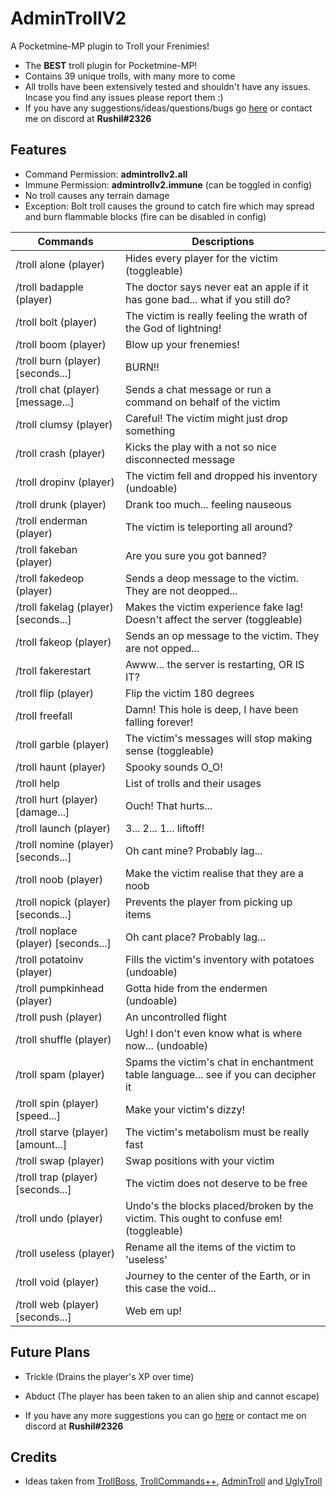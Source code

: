 # AdminTrollV2
A Pocketmine-MP plugin to Troll your Frenimies!

- The **BEST** troll plugin for Pocketmine-MP!
- Contains 39 unique trolls, with many more to come
- All trolls have been extensively tested and shouldn't have any issues. Incase you find any issues please report them :)
- If you have any suggestions/ideas/questions/bugs go [here](https://github.com/Rushil13579/AdminTrollV2/issues) or contact me on discord at **Rushil#2326**

## Features

- Command Permission: **admintrollv2.all**
- Immune Permission: **admintrollv2.immune** (can be toggled in config)
- No troll causes any terrain damage
- Exception: Bolt troll causes the ground to catch fire which may spread and burn flammable blocks (fire can be disabled in config)

Commands | Descriptions
---------|-------------
/troll alone (player) | Hides every player for the victim (toggleable)
/troll badapple (player) | The doctor says never eat an apple if it has gone bad... what if you still do?
/troll bolt (player) | The victim is really feeling the wrath of the God of lightning!
/troll boom (player) | Blow up your frenemies!
/troll burn (player) [seconds...] | BURN!!
/troll chat (player) [message...] | Sends a chat message or run a command on behalf of the victim
/troll clumsy (player) | Careful! The victim might just drop something
/troll crash (player) | Kicks the play with a not so nice disconnected message
/troll dropinv (player) | The victim fell and dropped his inventory (undoable)
/troll drunk (player) | Drank too much... feeling nauseous
/troll enderman (player) | The victim is teleporting all around?
/troll fakeban (player) | Are you sure you got banned?
/troll fakedeop (player) | Sends a deop message to the victim. They are not deopped...
/troll fakelag (player) [seconds...] | Makes the victim experience fake lag! Doesn't affect the server (toggleable)
/troll fakeop (player) | Sends an op message to the victim. They are not opped...
/troll fakerestart | Awww... the server is restarting, OR IS IT?
/troll flip (player) | Flip the victim 180 degrees
/troll freefall | Damn! This hole is deep, I have been falling forever!
/troll garble (player) | The victim's messages will stop making sense (toggleable)
/troll haunt (player) | Spooky sounds O_O!
/troll help | List of trolls and their usages
/troll hurt (player) [damage...] | Ouch! That hurts...
/troll launch (player) | 3... 2... 1... liftoff!
/troll nomine (player) [seconds...] | Oh cant mine? Probably lag...
/troll noob (player) | Make the victim realise that they are a noob
/troll nopick (player) [seconds...] | Prevents the player from picking up items
/troll noplace (player) [seconds...] | Oh cant place? Probably lag...
/troll potatoinv (player) | Fills the victim's inventory with potatoes (undoable)
/troll pumpkinhead (player) | Gotta hide from the endermen (undoable)
/troll push (player) | An uncontrolled flight
/troll shuffle (player) | Ugh! I don't even know what is where now... (undoable)
/troll spam (player) | Spams the victim's chat in enchantment table language... see if you can decipher it
/troll spin (player) [speed...] | Make your victim's dizzy!
/troll starve (player) [amount...] | The victim's metabolism must be really fast
/troll swap (player) | Swap positions with your victim
/troll trap (player) [seconds...] | The victim does not deserve to be free
/troll undo (player) | Undo's the blocks placed/broken by the victim. This ought to confuse em! (toggleable)
/troll useless (player) | Rename all the items of the victim to 'useless'
/troll void (player) | Journey to the center of the Earth, or in this case the void...
/troll web (player) [seconds...] | Web em up!

## Future Plans
- Trickle (Drains the player's XP over time)
- Abduct (The player has been taken to an alien ship and cannot escape)

- If you have any more suggestions you can go [here](https://github.com/Rushil13579/AdminTrollV2/issues) or contact me on discord at **Rushil#2326**

## Credits

- Ideas taken from [TrollBoss](https://www.spigotmc.org/resources/trollboss.47423/), [TrollCommands++](https://dev.bukkit.org/projects/troll-commands-plus-plus), [AdminTroll](https://poggit.pmmp.io/p/admintroll) and [UglyTroll](https://github.com/skyzonemc/UglyTroll)
